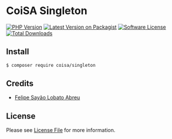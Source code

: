 # CoiSA Singleton

[![PHP Version][ico-php]][link-packagist]
[![Latest Version on Packagist][ico-version]][link-packagist]
[![Software License][ico-license]](LICENSE)
[![Total Downloads][ico-downloads]][link-downloads]

## Install

```sh
$ composer require coisa/singleton
```

## Credits

- [Felipe Sayão Lobato Abreu][link-author]

## License

Please see [License File](LICENSE.md) for more information.

[ico-version]: https://img.shields.io/packagist/v/coisa/singleton.svg?style=flat-square
[ico-php]: https://img.shields.io/packagist/php-v/coisa/singleton.svg?style=flat-square
[ico-license]: https://img.shields.io/github/license/coisa/singleton.svg?style=flat-square
[ico-downloads]: https://img.shields.io/packagist/dt/coisa/singleton.svg?style=flat-square

[link-packagist]: https://packagist.org/packages/coisa/singleton
[link-downloads]: https://packagist.org/packages/coisa/singleton
[link-author]: https://github.com/coisa
